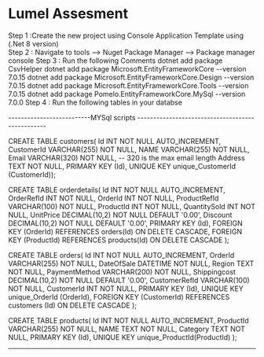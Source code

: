 # Lumel Assesment


Step 1 :Create the new project using Console Application Template using (.Net 8 version)
</br>
Step 2 : Navigate to tools --> Nuget Package Manager --> Package manager console
Step 3 : Run the following Comments 
dotnet add package CsvHelper
dotnet add package Microsoft.EntityFrameworkCore --version 7.0.15
dotnet add package Microsoft.EntityFrameworkCore.Design --version 7.0.15
dotnet add package Microsoft.EntityFrameworkCore.Tools --version 7.0.15
dotnet add package Pomelo.EntityFrameworkCore.MySql --version 7.0.0
Step 4 : Run the following tables in your databse


--------------------------MYSql scripts -------------------------------------------------

CREATE TABLE customers(
Id INT NOT NULL AUTO_INCREMENT,
CustomerId VARCHAR(255) NOT NULL,
NAME VARCHAR(255) NOT NULL,
Email VARCHAR(320) NOT NULL, -- 320 is the max email length
Address TEXT NOT NULL,
PRIMARY KEY (Id),
UNIQUE KEY unique_CustomerId (CustomerId));
 
 

CREATE TABLE orderdetails(
  Id INT NOT NULL AUTO_INCREMENT,
  OrderRefId INT NOT NULL,
  OrderId INT NOT NULL,
  ProductRefId VARCHAR(100) NOT NULL,
  ProductId INT NOT NULL,
  QuantitySold INT NOT NULL,
  UnitPrice DECIMAL(10,2) NOT NULL DEFAULT '0.00',
  Discount DECIMAL(10,2) NOT NULL DEFAULT '0.00',
  PRIMARY KEY (Id),
  FOREIGN KEY (OrderId) REFERENCES orders(Id) ON DELETE CASCADE,
  FOREIGN KEY (ProductId) REFERENCES products(Id) ON DELETE CASCADE
  );
  



CREATE TABLE orders(
  Id INT NOT NULL AUTO_INCREMENT,
  OrderId VARCHAR(255) NOT NULL,
  DateOfSale DATETIME NOT NULL,
  Region TEXT NOT NULL,
  PaymentMethod VARCHAR(200) NOT NULL,
  Shippingcost DECIMAL(10,2) NOT NULL DEFAULT '0.00',
  CustomerRefId VARCHAR(100) NOT NULL,
  CustomerId INT NOT NULL,
  PRIMARY KEY (Id),
  UNIQUE KEY unique_OrderId (OrderId),
  FOREIGN KEY (CustomerId) REFERENCES customers (Id) ON DELETE CASCADE
);



CREATE TABLE products(
  Id INT NOT NULL AUTO_INCREMENT,
  ProductId VARCHAR(255) NOT NULL,
  NAME TEXT NOT NULL,
  Category TEXT NOT NULL,
  PRIMARY KEY (Id),
  UNIQUE KEY unique_ProductId(ProductId)
);

--------------------------------------------------------------------------------------------------------
